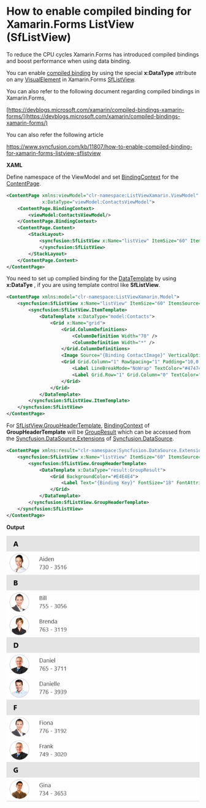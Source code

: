 # How to enable compiled binding for Xamarin.Forms ListView (SfListView)

To reduce the CPU cycles Xamarin.Forms has introduced compiled bindings and boost performance when using data binding.

You can enable [compiled binding](https://docs.microsoft.com/en-us/xamarin/xamarin-forms/app-fundamentals/data-binding/compiled-bindings?WT.mc_id=compiledbindings-xamarinblog-jamont) by using the special **x:DataType** attribute on any [VisualElement](https://docs.microsoft.com/en-us/dotnet/api/xamarin.forms.visualelement) in Xamarin.Forms [SfListView](https://help.syncfusion.com/xamarin/listview/overview).

You can also refer to the following document regarding compiled bindings in Xamarin.Forms,

[https://devblogs.microsoft.com/xamarin/compiled-bindings-xamarin-forms/](https://devblogs.microsoft.com/xamarin/compiled-bindings-xamarin-forms/)

You can also refer the following article 

https://www.syncfusion.com/kb/11807/how-to-enable-compiled-binding-for-xamarin-forms-listview-sflistview

**XAML**

Define namespace of the ViewModel and set [BindingContext](https://docs.microsoft.com/en-us/dotnet/api/xamarin.forms.bindableobject.bindingcontext#Xamarin_Forms_BindableObject_BindingContext) for the [ContentPage](https://docs.microsoft.com/en-us/dotnet/api/xamarin.forms.contentpage).

```xml
<ContentPage xmlns:viewModel="clr-namespace:ListViewXamarin.ViewModel"
             x:DataType="viewModel:ContactsViewModel">
    <ContentPage.BindingContext>
        <viewModel:ContactsViewModel/>
    </ContentPage.BindingContext>
    <ContentPage.Content>
        <StackLayout>
            <syncfusion:SfListView x:Name="listView" ItemSize="60" ItemsSource="{Binding ContactsInfo}">
            </syncfusion:SfListView>
        </StackLayout>
    </ContentPage.Content>
</ContentPage>
```
You need to set up complied binding for the [DataTemplate](https://docs.microsoft.com/en-us/dotnet/api/xamarin.forms.datatemplate) by using **x:DataTye** , if you are using template control like **SfListView**.

``` xml
<ContentPage xmlns:model="clr-namespace:ListViewXamarin.Model">
    <syncfusion:SfListView x:Name="listView" ItemSize="60" ItemsSource="{Binding ContactsInfo}">
        <syncfusion:SfListView.ItemTemplate>
            <DataTemplate x:DataType="model:Contacts">
                <Grid x:Name="grid">
                    <Grid.ColumnDefinitions>
                        <ColumnDefinition Width="70" />
                        <ColumnDefinition Width="*" />
                    </Grid.ColumnDefinitions>
                    <Image Source="{Binding ContactImage}" VerticalOptions="Center" HorizontalOptions="Center" HeightRequest="50" WidthRequest="50"/>
                    <Grid Grid.Column="1" RowSpacing="1" Padding="10,0,0,0" VerticalOptions="Center">
                        <Label LineBreakMode="NoWrap" TextColor="#474747" Text="{Binding ContactName}"/>
                        <Label Grid.Row="1" Grid.Column="0" TextColor="#474747" LineBreakMode="NoWrap" Text="{Binding ContactNumber}"/>
                    </Grid>
                </Grid>
            </DataTemplate>
        </syncfusion:SfListView.ItemTemplate>
    </syncfusion:SfListView>
</ContentPage>
```

For [SfListView.GroupHeaderTemplate](https://help.syncfusion.com/cr/cref_files/xamarin/Syncfusion.SfListView.XForms~Syncfusion.ListView.XForms.SfListView~GroupHeaderTemplate.html), [BindingContext](https://docs.microsoft.com/en-us/dotnet/api/xamarin.forms.bindableobject.bindingcontext#Xamarin_Forms_BindableObject_BindingContext) of **GroupHeaderTemplate** will be [GroupResult](https://help.syncfusion.com/cr/cref_files/xamarin/Syncfusion.DataSource.Portable~Syncfusion.DataSource.Extensions.GroupResult.html) which can be accessed from the [Syncfusion.DataSource.Extensions](https://help.syncfusion.com/cr/cref_files/xamarin/Syncfusion.DataSource.Portable~Syncfusion.DataSource.Extensions_namespace.html) of [Syncfusion.DataSource](https://help.syncfusion.com/cr/cref_files/xamarin/Syncfusion.DataSource.Portable~Syncfusion.DataSource_namespace.html).

``` xml
<ContentPage xmlns:result="clr-namespace:Syncfusion.DataSource.Extensions;assembly=Syncfusion.DataSource.Portable">
    <syncfusion:SfListView x:Name="listView" ItemSize="60" ItemsSource="{Binding ContactsInfo}">
        <syncfusion:SfListView.GroupHeaderTemplate>
            <DataTemplate x:DataType="result:GroupResult">
                <Grid BackgroundColor="#E4E4E4">
                    <Label Text="{Binding Key}" FontSize="18" FontAttributes="Bold" VerticalOptions="Center" HorizontalOptions="Start" Margin="20,0,0,0" />
                </Grid>
            </DataTemplate>
        </syncfusion:SfListView.GroupHeaderTemplate>
    </syncfusion:SfListView>
</ContentPage>
```
**Output**

![CompiledBindingGroupHeaderTemplate](https://github.com/SyncfusionExamples/compiled-binding-listview-xamarin/blob/master/ScreenShot/CompiledBindingGroupHeaderTemplate.png)
